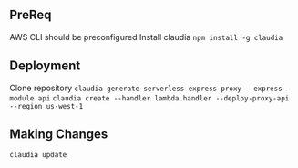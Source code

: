 ## PreReq
AWS CLI should be preconfigured
Install claudia
`npm install -g claudia`

## Deployment
Clone repository
`claudia generate-serverless-express-proxy --express-module api`
`claudia create --handler lambda.handler --deploy-proxy-api --region us-west-1`

## Making Changes
`claudia update`
